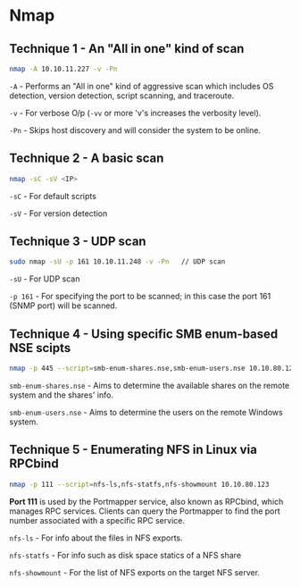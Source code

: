 # Nmap

## Technique 1 - An "All in one" kind of scan

```bash
nmap -A 10.10.11.227 -v -Pn
```

`-A` - Performs an "All in one" kind of aggressive scan which includes OS detection, version detection, script scanning, and traceroute.

`-v` - For verbose O/p (`-vv` or more 'v's increases the verbosity level).

`-Pn` - Skips host discovery and will consider the system to be online.


## Technique 2 - A basic scan

```bash
nmap -sC -sV <IP>
```

`-sC` - For default scripts

`-sV` - For version detection


## Technique 3 - UDP scan

```bash
sudo nmap -sU -p 161 10.10.11.248 -v -Pn   // UDP scan
```

`-sU` - For UDP scan

`-p 161` - For specifying the port to be scanned; in this case the port 161 (SNMP port) will be scanned.


## Technique 4 - Using specific SMB enum-based NSE scipts

```bash
nmap -p 445 --script=smb-enum-shares.nse,smb-enum-users.nse 10.10.80.123
```

`smb-enum-shares.nse` - Aims to determine the available shares on the remote system and the shares' info.

`smb-enum-users.nse` - Aims to determine the users on the remote Windows system.


## Technique 5 - Enumerating NFS in Linux via RPCbind

```bash
nmap -p 111 --script=nfs-ls,nfs-statfs,nfs-showmount 10.10.80.123
```

**Port 111** is used by the Portmapper service, also known as RPCbind, which manages RPC services. Clients can query the Portmapper to find the port number associated with a specific RPC service.

`nfs-ls` - For info about the files in NFS exports.

`nfs-statfs` - For info such as disk space statics of a NFS share

`nfs-showmount` - For the list of NFS exports on the target NFS server.

